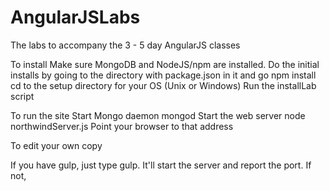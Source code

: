 # AngularJSLabs
The labs to accompany the 3 - 5 day AngularJS classes

To install
Make sure MongoDB and NodeJS/npm are installed.
Do the initial installs by going to the directory with package.json in it and go
npm install
cd to the setup directory for your OS (Unix or Windows)
Run the installLab script
 
To run the site
Start Mongo daemon
mongod
Start the web server
node northwindServer.js
Point your browser to that address

To edit your own copy

If you have gulp, just type gulp.  It'll start the server and report the port.  If not, 